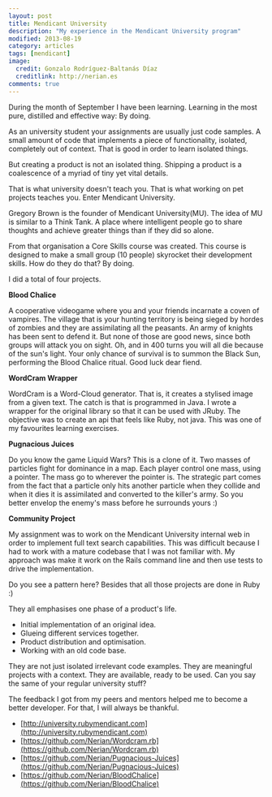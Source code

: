 ```yaml
---
layout: post
title: Mendicant University
description: "My experience in the Mendicant University program"
modified: 2013-08-19
category: articles
tags: [mendicant]
image:
  credit: Gonzalo Rodríguez-Baltanás Díaz
  creditlink: http://nerian.es
comments: true
---
```


During the month of September I have been learning. Learning in the most pure, distilled and effective way: By doing.

As an university student your assignments are usually just code samples. A small amount of code that implements a piece of functionality, isolated, completely out of context. That is good in order to learn isolated things.

But creating a product is not an isolated thing. Shipping a product is a coalescence of a myriad of tiny yet vital details.

That is what university doesn't teach you. That is what working on pet projects teaches you. Enter Mendicant University.

Gregory Brown is the founder of Mendicant University(MU). The idea of MU is similar to a Think Tank. A place where intelligent people go to share thoughts and achieve greater things than if they did so alone.

From that organisation a Core Skills course was created. This course is designed to make a small group (10 people) skyrocket their development skills. How do they do that? By doing.

I did a total of four projects.

__Blood Chalice__

A cooperative videogame where you and your friends incarnate a coven of vampires. The village that is your hunting territory is being sieged by hordes of zombies and they are assimilating all the peasants. An army of knights has been sent to defend it. But none of those are good news, since both groups will attack you on sight. Oh, and in 400 turns you will all die because of the sun's light. Your only chance of survival is to summon the Black Sun, performing the Blood Chalice ritual. Good luck dear fiend.

__WordCram Wrapper__

WordCram is a Word-Cloud generator. That is, it creates a stylised image from a given text. The catch is that is programmed in Java. I wrote a wrapper for the original library so that it can be used with JRuby. The objective was to create an api that feels like Ruby, not java. This was one of my favourites learning exercises.

__Pugnacious Juices__

Do you know the game Liquid Wars? This is a clone of it. Two masses of particles fight for dominance in a map. Each player control one mass, using a pointer. The mass go to wherever the pointer is. The strategic part comes from the fact that a particle only hits another particle when they collide and when it dies it is assimilated and converted to the killer's army. So you better envelop the enemy's mass before he surrounds yours :)

__Community Project__

My assignment was to work on the Mendicant University internal web in order to implement full text search capabilities. This was difficult because I had to work with a mature codebase that I was not familiar with. My approach was make it work on the Rails command line and then use tests to drive the implementation.

Do you see a pattern here? Besides that all those projects are done in Ruby :)

They all emphasises one phase of a product's life.

* Initial implementation of an original idea.
* Glueing different services together.
* Product distribution and optimisation.
* Working with an old code base.

They are not just isolated irrelevant code examples. They are meaningful projects with a context. They are available, ready to be used. Can you say the same of your regular university stuff?

The feedback I got from my peers and mentors helped me to become a better developer. For that, I will always be thankful.


* [http://university.rubymendicant.com](http://university.rubymendicant.com)
* [https://github.com/Nerian/Wordcram.rb](https://github.com/Nerian/Wordcram.rb)
* [https://github.com/Nerian/Pugnacious-Juices](https://github.com/Nerian/Pugnacious-Juices)
* [https://github.com/Nerian/BloodChalice](https://github.com/Nerian/BloodChalice)